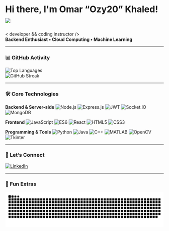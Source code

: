 #  Hi there, I'm Omar “Ozy20” Khaled! <img src="https://media.giphy.com/media/hvRJCLFzcasrR4ia7z/giphy.gif" width="40px">

< developer && coding instructor />  
**Backend Enthusiast • Cloud Computing • Machine Learning**

---

### 📊 GitHub Activity
![Top Languages](https://github-readme-stats.vercel.app/api/top-langs/?username=Ozy20&layout=compact&theme=radical)  
![GitHub Streak](https://github-readme-streak-stats.herokuapp.com/?user=Ozy20&theme=radical)

<!-- If you want coding hours, set up WakaTime:
https://github.com/athul/waka-readme
-->

---

### 🛠 Core Technologies

**Backend & Server-side**
![Node.js](https://img.shields.io/badge/Node.js-43853D?style=for-the-badge&logo=node.js&logoColor=white)
![Express.js](https://img.shields.io/badge/Express.js-000000?style=for-the-badge&logo=express&logoColor=white)
![JWT](https://img.shields.io/badge/JWT-000000?style=for-the-badge&logo=jsonwebtokens&logoColor=white)
![Socket.IO](https://img.shields.io/badge/Socket.IO-010101?style=for-the-badge&logo=socket.io&logoColor=white)
![MongoDB](https://img.shields.io/badge/MongoDB-4EA94B?style=for-the-badge&logo=mongodb&logoColor=white)

**Frontend**
![JavaScript](https://img.shields.io/badge/JavaScript-F7DF1E?style=for-the-badge&logo=javascript&logoColor=black)
![ES6](https://img.shields.io/badge/ES6-F7DF1E?style=for-the-badge&logo=javascript&logoColor=black)
![React](https://img.shields.io/badge/React.js-20232A?style=for-the-badge&logo=react&logoColor=61DAFB)
![HTML5](https://img.shields.io/badge/HTML5-E34F26?style=for-the-badge&logo=html5&logoColor=white)
![CSS3](https://img.shields.io/badge/CSS3-1572B6?style=for-the-badge&logo=css3&logoColor=white)

**Programming & Tools**
![Python](https://img.shields.io/badge/Python-3670A0?style=for-the-badge&logo=python&logoColor=white)
![Java](https://img.shields.io/badge/Java-007396?style=for-the-badge&logo=java&logoColor=white)
![C++](https://img.shields.io/badge/C++-00599C?style=for-the-badge&logo=cplusplus&logoColor=white)
![MATLAB](https://img.shields.io/badge/MATLAB-F47E1F?style=for-the-badge&logo=mathworks&logoColor=white)
![OpenCV](https://img.shields.io/badge/OpenCV-5C3EE8?style=for-the-badge&logo=opencv&logoColor=white)
![Tkinter](https://img.shields.io/badge/Tkinter-FF6F00?style=for-the-badge&logo=python&logoColor=white)

---

### 🤝 Let’s Connect
[![LinkedIn](https://img.shields.io/badge/LinkedIn-0A66C2?style=for-the-badge&logo=linkedin&logoColor=white)](https://www.linkedin.com/in/omar-khaled-3243681b1)

---

### 🐍 Fun Extras
![Snake animation](https://raw.githubusercontent.com/platane/snk/output/github-contribution-grid-snake.svg)
